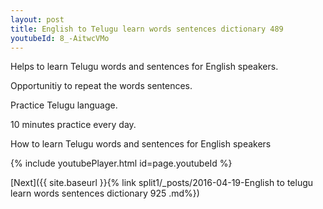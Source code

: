 ```yaml
---
layout: post
title: English to Telugu learn words sentences dictionary 489 
youtubeId: 8_-AitwcVMo
---
```

 
 
Helps to learn Telugu words and sentences for English speakers.

Opportunitiy to repeat the words sentences. 

Practice Telugu language. 
 
10 minutes practice every day. 
 
How to learn Telugu words and sentences for English speakers 
 
{% include youtubePlayer.html id=page.youtubeId %}
 
 
[Next]({{ site.baseurl }}{% link  split1/_posts/2016-04-19-English to telugu learn words sentences dictionary 925 .md%})
 

